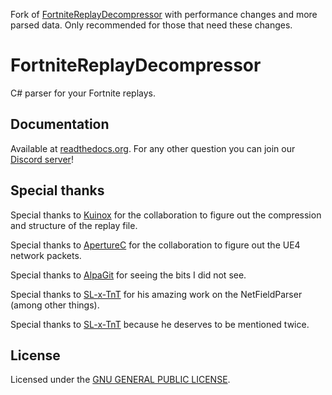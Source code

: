 Fork of [FortniteReplayDecompressor](https://github.com/Shiqan/FortniteReplayDecompressor) with performance changes and more parsed data. Only recommended for those that need these changes. 

# FortniteReplayDecompressor

C# parser for your Fortnite replays.

## Documentation
Available at [readthedocs.org](https://fortnitereplaydecompressor.readthedocs.io/en/latest/?badge=latest). For any other question you can join our [Discord server](https://discord.gg/p5CMqJC)!

## Special thanks
Special thanks to [Kuinox](https://github.com/Kuinox/ChartsNite) for the collaboration to figure out the compression and structure of the replay file.

Special thanks to [ApertureC](https://github.com/ApertureC/) for the collaboration to figure out the UE4 network packets.

Special thanks to [AlpaGit](https://github.com/AlpaGit) for seeing the bits I did not see.

Special thanks to [SL-x-TnT](https://github.com/SL-x-TnT) for his amazing work on the NetFieldParser (among other things).

Special thanks to [SL-x-TnT](https://github.com/SL-x-TnT) because he deserves to be mentioned twice.

## License
Licensed under the [GNU GENERAL PUBLIC LICENSE](LICENSE).